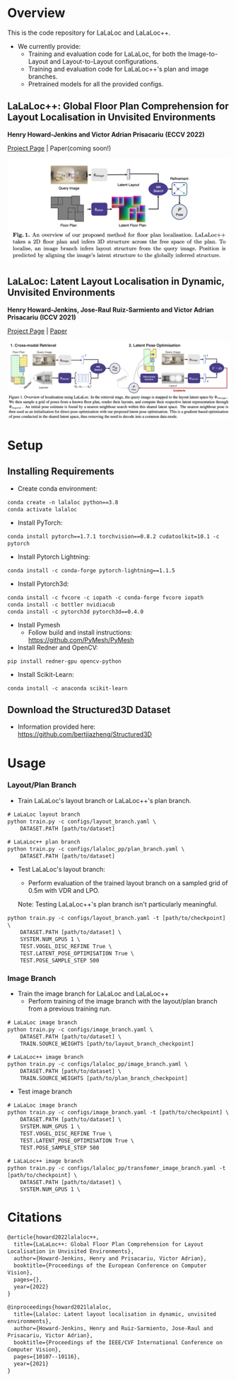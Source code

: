 # Overview

This is the code repository for LaLaLoc and LaLaLoc++.


* We currently provide:
  * Training and evaluation code for LaLaLoc, for both the Image-to-Layout and Layout-to-Layout configurations. 
  * Training and evaluation code for LaLaLoc++'s plan and image branches.
  * Pretrained models for all the provided configs.

## LaLaLoc++: Global Floor Plan Comprehension for Layout Localisation in Unvisited Environments
**Henry Howard-Jenkins and Victor Adrian Prisacariu**
**(ECCV 2022)**

[Project Page](https://lalalocpp.active.vision) | Paper(coming soon!)

![LaLaLoc++ Overview](assets/lll++_overview.png)

## LaLaLoc: Latent Layout Localisation in Dynamic, Unvisited Environments
**Henry Howard-Jenkins, Jose-Raul Ruiz-Sarmiento and Victor Adrian Prisacariu**
**(ICCV 2021)**

[Project Page](https://lalaloc.active.vision) | [Paper](https://arxiv.org/abs/2104.09169)

![LaLaLoc Overview](assets/overview.png)


# Setup
## Installing Requirements

* Create conda environment:
```
conda create -n lalaloc python==3.8
conda activate lalaloc
```
* Install PyTorch:
```
conda install pytorch==1.7.1 torchvision==0.8.2 cudatoolkit=10.1 -c pytorch
```
* Install Pytorch Lightning:
```
conda install -c conda-forge pytorch-lightning==1.1.5
```
* Install Pytorch3d:
```
conda install -c fvcore -c iopath -c conda-forge fvcore iopath
conda install -c bottler nvidiacub
conda install -c pytorch3d pytorch3d==0.4.0 
```
* Install Pymesh
    * Follow build and install instructions: https://github.com/PyMesh/PyMesh
* Install Redner and OpenCV:
```
pip install redner-gpu opencv-python
```
* Install Scikit-Learn:
```
conda install -c anaconda scikit-learn
```

## Download the Structured3D Dataset
* Information provided here: https://github.com/bertjiazheng/Structured3D

# Usage
### Layout/Plan Branch
* Train LaLaLoc's layout branch or LaLaLoc++'s plan branch.
```
# LaLaLoc layout branch
python train.py -c configs/layout_branch.yaml \
    DATASET.PATH [path/to/dataset]
```
```
# LaLaLoc++ plan branch
python train.py -c configs/lalaloc_pp/plan_branch.yaml \
    DATASET.PATH [path/to/dataset]
```
* Test LaLaLoc's layout branch:
    * Perform evaluation of the trained layout branch on a sampled grid of 0.5m with VDR and LPO.
    
    Note: Testing LaLaLoc++'s plan branch isn't particularly meaningful.
```
python train.py -c configs/layout_branch.yaml -t [path/to/checkpoint] \
    DATASET.PATH [path/to/dataset] \
    SYSTEM.NUM_GPUS 1 \
    TEST.VOGEL_DISC_REFINE True \
    TEST.LATENT_POSE_OPTIMISATION True \
    TEST.POSE_SAMPLE_STEP 500
```

### Image Branch
* Train the image branch for LaLaLoc and LaLaLoc++
    * Perform training of the image branch with the layout/plan branch from a previous training run.
```
# LaLaLoc image branch
python train.py -c configs/image_branch.yaml \
    DATASET.PATH [path/to/dataset] \
    TRAIN.SOURCE_WEIGHTS [path/to/layout_branch_checkpoint]
```
```
# LaLaLoc++ image branch
python train.py -c configs/lalaloc_pp/image_branch.yaml \
    DATASET.PATH [path/to/dataset] \
    TRAIN.SOURCE_WEIGHTS [path/to/plan_branch_checkpoint]
```

* Test image branch
```
# LaLaLoc image branch
python train.py -c configs/image_branch.yaml -t [path/to/checkpoint] \
    DATASET.PATH [path/to/dataset] \
    SYSTEM.NUM_GPUS 1 \
    TEST.VOGEL_DISC_REFINE True \
    TEST.LATENT_POSE_OPTIMISATION True \
    TEST.POSE_SAMPLE_STEP 500
```
```
# LaLaLoc++ image branch
python train.py -c configs/lalaloc_pp/transfomer_image_branch.yaml -t [path/to/checkpoint] \
    DATASET.PATH [path/to/dataset] \
    SYSTEM.NUM_GPUS 1 \
```

# Citations
```
@article{howard2022lalaloc++,
  title={LaLaLoc++: Global Floor Plan Comprehension for Layout Localisation in Unvisited Environments},
  author={Howard-Jenkins, Henry and Prisacariu, Victor Adrian},
  booktitle={Proceedings of the European Conference on Computer Vision},
  pages={},
  year={2022}
}
```
```
@inproceedings{howard2021lalaloc,
  title={Lalaloc: Latent layout localisation in dynamic, unvisited environments},
  author={Howard-Jenkins, Henry and Ruiz-Sarmiento, Jose-Raul and Prisacariu, Victor Adrian},
  booktitle={Proceedings of the IEEE/CVF International Conference on Computer Vision},
  pages={10107--10116},
  year={2021}
}
```